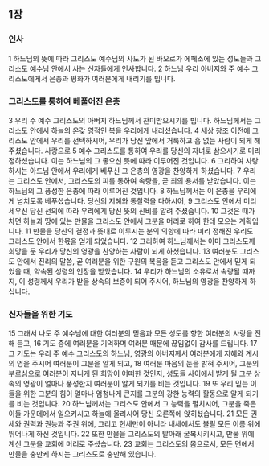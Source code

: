 ## 1장
### 인사
1 하느님의 뜻에 따라 그리스도 예수님의 사도가 된 바오로가 에페소에 있는 성도들과 그리스도 예수님 안에서 사는 신자들에게 인사합니다.
2 하느님 우리 아버지와 주 예수 그리스도에게서 은총과 평화가 여러분에게 내리기를 빕니다.
### 그리스도를 통하여 베풀어진 은총
3 우리 주 예수 그리스도의 아버지 하느님께서 찬미받으시기를 빕니다. 하느님께서는 그리스도 안에서 하늘의 온갖 영적인 복을 우리에게 내리셨습니다.
4 세상 창조 이전에 그리스도 안에서 우리를 선택하시어, 우리가 당신 앞에서 거룩하고 흠 없는 사람이 되게 해 주셨습니다. 사랑으로
5 예수 그리스도를 통하여 우리를 당신의 자녀로 삼으시기로 미리 정하셨습니다. 이는 하느님의 그 좋으신 뜻에 따라 이루어진 것입니다.
6 그리하여 사랑하시는 아드님 안에서 우리에게 베푸신 그 은총의 영광을 찬양하게 하셨습니다.
7 우리는 그리스도 안에서, 그리스도의 피를 통하여 속량을, 곧 죄의 용서를 받았습니다. 이는 하느님의 그 풍성한 은총에 따라 이루어진 것입니다.
8 하느님께서는 이 은총을 우리에게 넘치도록 베푸셨습니다. 당신의 지혜와 통찰력을 다하시어,
9 그리스도 안에서 미리 세우신 당신 선의에 따라 우리에게 당신 뜻의 신비를 알려 주셨습니다.
10 그것은 때가 차면 하늘과 땅에 있는 만물을 그리스도 안에서 그분을 머리로 하여 한데 모으는 계획입니다.
11 만물을 당신의 결정과 뜻대로 이루시는 분의 의향에 따라 미리 정해진 우리도 그리스도 안에서 한몫을 얻게 되었습니다.
12 그리하여 하느님께서는 이미 그리스도께 희망을 둔 우리가 당신의 영광을 찬양하는 사람이 되게 하셨습니다.
13 여러분도 그리스도 안에서 진리의 말씀, 곧 여러분을 위한 구원의 복음을 듣고 그리스도 안에서 믿게 되었을 때, 약속된 성령의 인장을 받았습니다.
14 우리가 하느님의 소유로서 속량될 때까지, 이 성령께서 우리가 받을 상속의 보증이 되어 주시어, 하느님의 영광을 찬양하게 하십니다.
### 신자들을 위한 기도
15 그래서 나도 주 예수님에 대한 여러분의 믿음과 모든 성도를 향한 여러분의 사랑을 전해 듣고,
16 기도 중에 여러분을 기억하며 여러분 때문에 끊임없이 감사를 드립니다.
17 그 기도는 우리 주 예수 그리스도의 하느님, 영광의 아버지께서 여러분에게 지혜와 계시의 영을 주시어 여러분이 그분을 알게 되고,
18 여러분 마음의 눈을 밝혀 주시어, 그분의 부르심으로 여러분이 지니게 된 희망이 어떠한 것인지, 성도들 사이에서 받게 될 그분 상속의 영광이 얼마나 풍성한지 여러분이 알게 되기를 비는 것입니다.
19 또 우리 믿는 이들을 위한 그분의 힘이 얼마나 엄청나게 큰지를 그분의 강한 능력의 활동으로 알게 되기를 비는 것입니다.
20 하느님께서는 그리스도 안에서 그 능력을 펼치시어, 그분을 죽은 이들 가운데에서 일으키시고 하늘에 올리시어 당신 오른쪽에 앉히셨습니다.
21 모든 권세와 권력과 권능과 주권 위에, 그리고 현세만이 아니라 내세에서도 불릴 모든 이름 위에 뛰어나게 하신 것입니다.
22 또한 만물을 그리스도의 발아래 굴복시키시고, 만물 위에 계신 그분을 교회에 머리로 주셨습니다.
23 교회는 그리스도의 몸으로서, 모든 면에서 만물을 충만케 하시는 그리스도로 충만해 있습니다.
